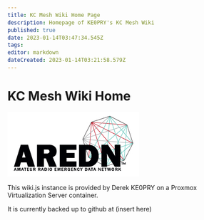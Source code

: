 ```yaml
---
title: KC Mesh Wiki Home Page
description: Homepage of KE0PRY's KC Mesh Wiki
published: true
date: 2023-01-14T03:47:34.545Z
tags: 
editor: markdown
dateCreated: 2023-01-14T03:21:58.579Z
---
```


# KC Mesh Wiki Home
![aredn-final-logo_0.jpg](/aredn/aredn-final-logo_0.jpg)

This wiki.js instance is provided by Derek KE0PRY on a Proxmox Virtualization Server container.

It is currently backed up to github at (insert here)